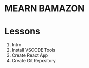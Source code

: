 # MEARN BAMAZON

# Lessons

1. Intro
2. Install VSCODE Tools
3. Create React App
4. Create Git Repository
